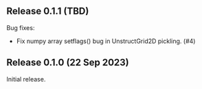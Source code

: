 Release 0.1.1 (TBD)
-------------------

Bug fixes:
* Fix numpy array setflags() bug in UnstructGrid2D pickling. (#4)


Release 0.1.0 (22 Sep 2023)
---------------------------

Initial release.
